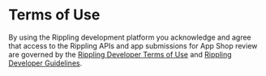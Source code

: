# Terms of Use

By using the Rippling development platform you acknowledge and agree that access to the Rippling APIs and app submissions for App Shop review are governed by the [Rippling Developer Terms of Use](https://app.rippling.com/developer/tos) and [Rippling Developer Guidelines](https://app.rippling.com/developer/guidelines).
